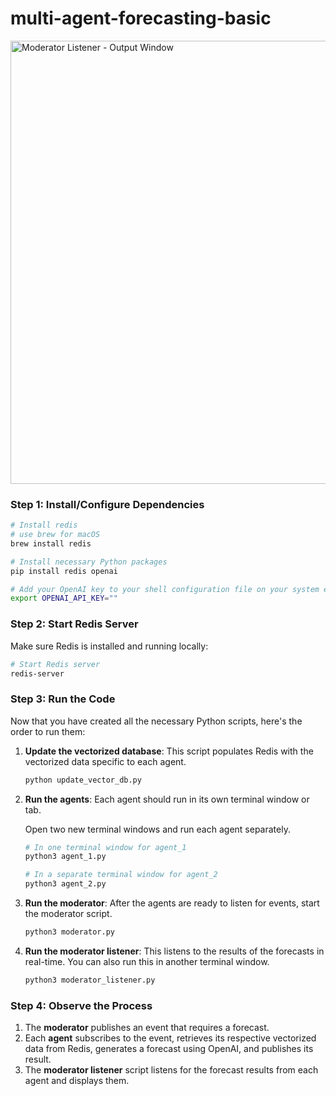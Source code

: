 # multi-agent-forecasting-basic

<img width="709" alt="Moderator Listener - Output Window" src="https://github.com/user-attachments/assets/dc05b413-f955-4e4d-832c-e93af4b25ac7">

### Step 1: Install/Configure Dependencies 

```bash
# Install redis
# use brew for macOS
brew install redis
```

```bash
# Install necessary Python packages
pip install redis openai
```

```bash
# Add your OpenAI key to your shell configuration file on your system e.g. here is an example for macOS/Linux for Bash or Zsh
export OPENAI_API_KEY=""
```

### Step 2: Start Redis Server 
Make sure Redis is installed and running locally:

```bash
# Start Redis server
redis-server
```

### Step 3: Run the Code

Now that you have created all the necessary Python scripts, here's the order to run them:

1. **Update the vectorized database**:
   This script populates Redis with the vectorized data specific to each agent.

   ```bash
   python update_vector_db.py
   ```

2. **Run the agents**:
   Each agent should run in its own terminal window or tab.

   Open two new terminal windows and run each agent separately.

   ```bash
   # In one terminal window for agent_1
   python3 agent_1.py

   # In a separate terminal window for agent_2
   python3 agent_2.py
   ```

3. **Run the moderator**:
   After the agents are ready to listen for events, start the moderator script.

   ```bash
   python3 moderator.py
   ```

4. **Run the moderator listener**:
   This listens to the results of the forecasts in real-time. You can also run this in another terminal window.

   ```bash
   python3 moderator_listener.py
   ```

### Step 4: Observe the Process

1. The **moderator** publishes an event that requires a forecast.
2. Each **agent** subscribes to the event, retrieves its respective vectorized data from Redis, generates a forecast using OpenAI, and publishes its result.
3. The **moderator listener** script listens for the forecast results from each agent and displays them.

   
